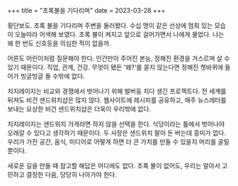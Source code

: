 +++
title = "초록불을 기다리며"
date = 2023-03-28
+++

횡단보도. 초록 불을 기다리며 주변을 둘러봤다. 수십 명이 같은 선상에 멈춰 있는 모습이 오늘따라 어색해 보였다. 초록 불이 켜지고 앞으로 걸어가면서 나에게 물었다. 나는 왜 한 번도 신호등을 의심한 적이 없을까.

어른도 어린이처럼 질문해야 한다. 인간만이 주어진 본능, 정해진 환경을 거스르며 살 수 있기 때문이다. 직업, 관계, 건강. 무엇이 됐든 '왜?'를 묻지 않는다면 정해진 쳇바퀴에 들어가 빙글빙글 돌 수밖에 없다.

치지레이지는 비교와 경쟁에서 벗어나기 위해 발버둥 치다 생긴 프로젝트다. 전 세계를 뒤져도 비건 샌드위치샵은 많지 않다. 웹사이트에 레시피를 공유하고, 매주 뉴스레터를 보내는 요상한 비건 샌드위치샵은 더욱이 우리밖에 없다.

치지레이지는 샌드위치 가게라면 하지 않을 선택을 한다. 식당이라는 틀에서 벗어나야 오래갈 수 있다고 생각하기 때문이다. 두 사장은 샌드위치 팔아 돈 버는데 흥미가 없다. 우리가 가진 공간, 음식, 미디어로 어떻게 하면 더 큰 가치를 만들 수 있을지 머리를 굴릴 뿐이다.

새로운 길을 만들 때 참고할 해답은 어디에도 없다. 초록 불이 없어도, 우리는 알아서 고민하고 결정한 다음, 당당히 나아가야 한다.